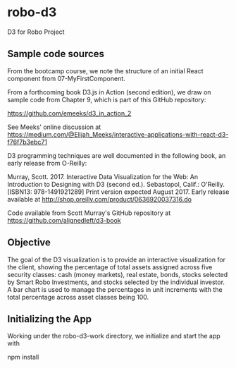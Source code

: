 # robo-d3
D3 for Robo Project

## Sample code sources
From the bootcamp course, we note the structure of an initial React component from 07-MyFirstComponent.

From a forthcoming book D3.js in Action (second edition), we draw on sample code from Chapter 9, which is part of this GitHub repository:

https://github.com/emeeks/d3_in_action_2 

See Meeks' online discussion at 
https://medium.com/@Elijah_Meeks/interactive-applications-with-react-d3-f76f7b3ebc71


D3 programming techniques are well documented in the following book, an early release from O-Reilly:

Murray, Scott. 2017. Interactive Data Visualization for the Web: An Introduction to Designing with D3 (second ed.). Sebastopol, Calif.: O'Reilly. [ISBN13: 978-1491921289] Print version expected August 2017.  Early release available at  http://shop.oreilly.com/product/0636920037316.do 
Code available from Scott Murray's GitHub repository at   https://github.com/alignedleft/d3-book 

## Objective
The goal of the D3 visualization is to provide an interactive visualization for the client, showing the percentage of total assets assigned across five security classes: cash (money markets), real estate, bonds, stocks selected by Smart Robo Investments, and stocks selected by the individual investor.  A bar chart is used to manage the percentages in unit increments with the total percentage across asset classes being 100.

## Initializing the App
Working under the robo-d3-work directory, we initialize and start the app with

npm install